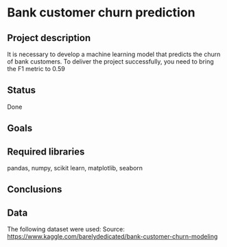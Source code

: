 # Bank customer churn prediction
## Project description
It is necessary to develop a machine learning model that predicts the churn of bank customers. To deliver the project successfully, you need to bring the F1 metric to 0.59
## Status
Done
## Goals
## Required libraries
pandas, numpy, scikit learn, matplotlib, seaborn
## Conclusions
## Data
The following dataset were used:
Source: https://www.kaggle.com/barelydedicated/bank-customer-churn-modeling
